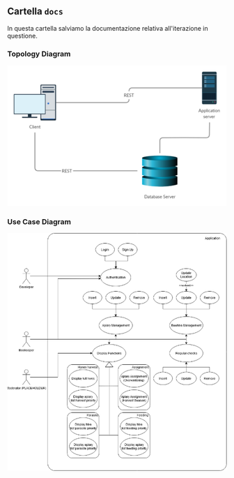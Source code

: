 ## Cartella `docs`
In questa cartella salviamo la documentazione relativa all'iterazione in questione.

### Topology Diagram

![Image of Yaktocat](https://github.com/buzzy-bee-2020/envisioning/blob/main/docs/Envisioning%20-%20Topology_Diagram.png)


### Use Case Diagram

![Image of Yaktocat](https://github.com/buzzy-bee-2020/envisioning/blob/main/docs/useCaseDiag.png)
